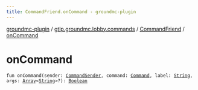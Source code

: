 ```yaml
---
title: CommandFriend.onCommand - groundmc-plugin
---
```


[groundmc-plugin](../../index.html) / [gtlp.groundmc.lobby.commands](../index.html) / [CommandFriend](index.html) / [onCommand](.)

# onCommand

`fun onCommand(sender: `[`CommandSender`](https://hub.spigotmc.org/javadocs/spigot/org/bukkit/command/CommandSender.html)`, command: `[`Command`](https://hub.spigotmc.org/javadocs/spigot/org/bukkit/command/Command.html)`, label: `[`String`](https://kotlinlang.org/api/latest/jvm/stdlib/kotlin/-string/index.html)`, args: `[`Array`](https://kotlinlang.org/api/latest/jvm/stdlib/kotlin/-array/index.html)`<`[`String`](https://kotlinlang.org/api/latest/jvm/stdlib/kotlin/-string/index.html)`>?): `[`Boolean`](https://kotlinlang.org/api/latest/jvm/stdlib/kotlin/-boolean/index.html)